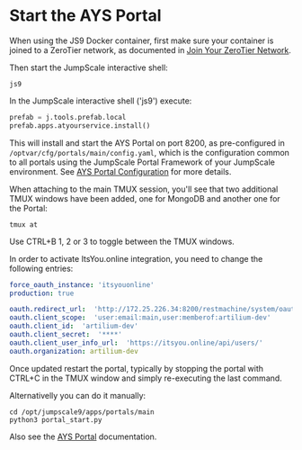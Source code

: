 # Start the AYS Portal

When using the JS9 Docker container, first make sure your container is joined to a ZeroTier network, as documented in [Join Your ZeroTier Network](zt.md).

Then start the JumpScale interactive shell:
```shell
js9
```

In the JumpScale interactive shell ('js9') execute:
```python
prefab = j.tools.prefab.local
prefab.apps.atyourservice.install()
```

This will install and start the AYS Portal on port 8200, as pre-configured in `/optvar/cfg/portals/main/config.yaml`, which is the configuration common to all portals using the JumpScale Portal Framework of your JumpScale environment. See [AYS Portal Configuration](../AYS-Portal/README.md) for more details.

When attaching to the main TMUX session, you'll see that two additional TMUX windows have been added, one for MongoDB and another one for the Portal:
```shell
tmux at
```

Use CTRL+B 1, 2 or 3 to toggle between the TMUX windows.

In order to activate ItsYou.online integration, you need to change the following entries:

```yaml
force_oauth_instance: 'itsyouonline'
production: true

oauth.redirect_url:  'http://172.25.226.34:8200/restmachine/system/oauth/authorize'
oauth.client_scope:  'user:email:main,user:memberof:artilium-dev'
oauth.client_id:  'artilium-dev'
oauth.client_secret:  '****'
oauth.client_user_info_url:  'https://itsyou.online/api/users/'
oauth.organization: artilium-dev
```

Once updated restart the portal, typically by stopping the portal with CTRL+C in the TMUX window and simply re-executing  the last command.

Alternativelly you can do it manually:
```shell
cd /opt/jumpscale9/apps/portals/main
python3 portal_start.py
```

Also see the [AYS Portal](../AYS-Portal/README.md) documentation.
